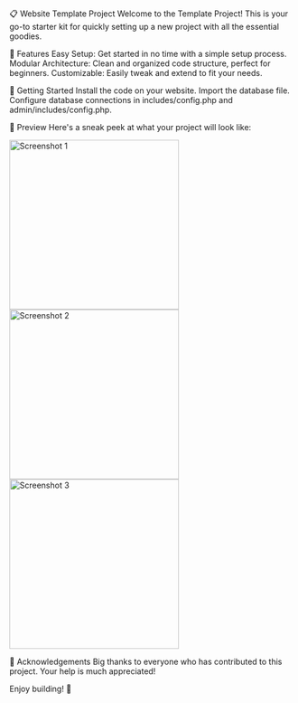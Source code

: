 📋 Website Template Project
Welcome to the Template Project! This is your go-to starter kit for quickly setting up a new project with all the essential goodies.

🌟 Features
Easy Setup: Get started in no time with a simple setup process.
Modular Architecture: Clean and organized code structure, perfect for beginners.
Customizable: Easily tweak and extend to fit your needs.

🚀 Getting Started
Install the code on your website.
Import the database file.
Configure database connections in includes/config.php and admin/includes/config.php.

📸 Preview Here's a sneak peek at what your project will look like:
<p align="left">
  <img src="https://github.com/user-attachments/assets/652aa00b-4b34-47af-ace9-d677df68e1ca" width="300" alt="Screenshot 1">
  <br>
  <img src="https://github.com/user-attachments/assets/58ac6187-4385-44f1-b8b2-e98842d5599a" width="300" alt="Screenshot 2">
  <br>
  <img src="https://github.com/user-attachments/assets/08b0b8ed-40a5-4188-940e-07506e6f5c8a" width="300" alt="Screenshot 3">
</p>

🙌 Acknowledgements
Big thanks to everyone who has contributed to this project. Your help is much appreciated!

Enjoy building! 🚀

